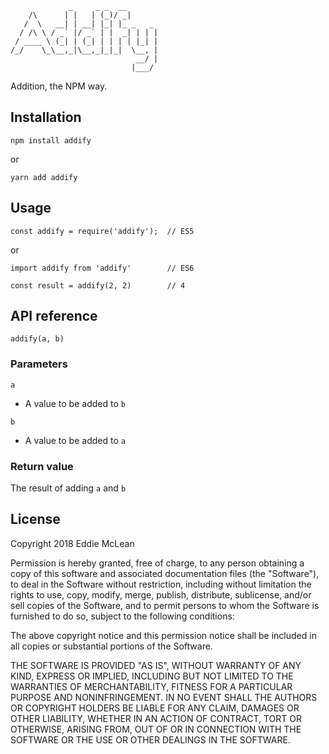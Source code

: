                  _     _ _  __       
        /\      | |   | (_)/ _|      
       /  \   __| | __| |_| |_ _   _ 
      / /\ \ / _` |/ _` | |  _| | | |
     / ____ \ (_| | (_| | | | | |_| |
    /_/    \_\__,_|\__,_|_|_|  \__, |
                                __/ |
                               |___/ 

Addition, the NPM way.

## Installation

```
npm install addify
```

or

```
yarn add addify
```

## Usage

```
const addify = require('addify');  // ES5
```
or
```
import addify from 'addify'        // ES6
```

```
const result = addify(2, 2)        // 4
```

## API reference

```
addify(a, b)
```

### Parameters

`a`
- A value to be added to `b`

`b`
- A value to be added to `a`

### Return value

The result of adding `a` and `b`

## License

Copyright 2018 Eddie McLean

Permission is hereby granted, free of charge, to any person obtaining a copy of this software and associated documentation files (the "Software"), to deal in the Software without restriction, including without limitation the rights to use, copy, modify, merge, publish, distribute, sublicense, and/or sell copies of the Software, and to permit persons to whom the Software is furnished to do so, subject to the following conditions:

The above copyright notice and this permission notice shall be included in all copies or substantial portions of the Software.

THE SOFTWARE IS PROVIDED "AS IS", WITHOUT WARRANTY OF ANY KIND, EXPRESS OR IMPLIED, INCLUDING BUT NOT LIMITED TO THE WARRANTIES OF MERCHANTABILITY, FITNESS FOR A PARTICULAR PURPOSE AND NONINFRINGEMENT. IN NO EVENT SHALL THE AUTHORS OR COPYRIGHT HOLDERS BE LIABLE FOR ANY CLAIM, DAMAGES OR OTHER LIABILITY, WHETHER IN AN ACTION OF CONTRACT, TORT OR OTHERWISE, ARISING FROM, OUT OF OR IN CONNECTION WITH THE SOFTWARE OR THE USE OR OTHER DEALINGS IN THE SOFTWARE.
